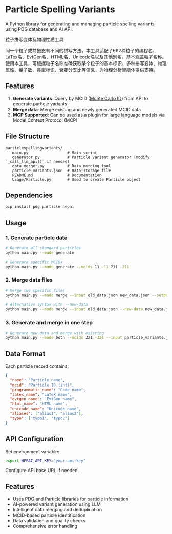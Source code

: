 # Particle Spelling Variants

A Python library for generating and managing particle spelling variants using PDG database and AI API.

粒子拼写变体及物理性质工具

同一个粒子或共振态有不同的拼写方法，本工具适配了692种粒子的编程名、LaTex名、EvtGen名、HTML名、Unicode名以及其他别名，基本涵盖粒子名称。使用本工具，可根据粒子名称准确获取某个粒子的基本标识、多种拼写变体、物理属性、量子数、类型标识、衰变分支比等信息，为物理分析智能体提供支持。

## Features

1. **Generate variants**: Query by MCID ([Monte Carlo ID](./docs/what_is_MCID.md)) from API to generate particle variants
2. **Merge data**: Merge existing and newly generated MCID data
3. **MCP Supported**: Can be used as a plugin for large language models via Model Context Protocol (MCP)

## File Structure

```
particlespellingvariants/
   main.py                 # Main script
   generator.py            # Particle variant generator (modify `_call_llm_api()` if needed)
   data_merger.py          # Data merging tool
   particle_variants.json  # Data storage file
   README.md               # Documentation
   Usage/Particle.py       # Used to create Particle object
```

## Dependencies

```bash
pip install pdg particle hepai
```

## Usage

### 1. Generate particle data

```bash
# Generate all standard particles
python main.py --mode generate

# Generate specific MCIDs
python main.py --mode generate --mcids 11 -11 211 -211
```

### 2. Merge data files

```bash
# Merge two specific files
python main.py --mode merge --input old_data.json new_data.json --output merged.json

# Alternative syntax with --new-data
python main.py --mode merge --input old_data.json --new-data new_data.json --output merged.json
```

### 3. Generate and merge in one step

```bash
# Generate new data and merge with existing
python main.py --mode both --mcids 321 -321 --input particle_variants.json --output final_variants.json
```

## Data Format

Each particle record contains:

```json
{
  "name": "Particle name",
  "mcid": "Particle ID (int)",
  "programmatic_name": "Code name",
  "latex_name": "LaTeX name", 
  "evtgen_name": "EvtGen name",
  "html_name": "HTML name",
  "unicode_name": "Unicode name",
  "aliases": ["alias1", "alias2"],
  "typo": ["typo1", "typo2"]
}
```

## API Configuration

Set environment variable:
```bash
export HEPAI_API_KEY="your-api-key"
```

Configure API base URL if needed.

## Features

- Uses PDG and Particle libraries for particle information
- AI-powered variant generation using LLM
- Intelligent data merging and deduplication
- MCID-based particle identification
- Data validation and quality checks
- Comprehensive error handling